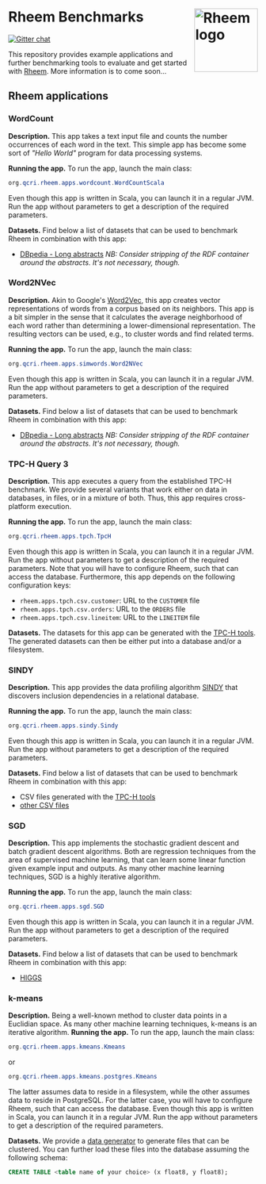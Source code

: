 # Rheem Benchmarks <img align="right" width="128px" src="http://da.qcri.org/rheem/images/rheem.png" alt="Rheem logo">

[![Gitter chat](https://badges.gitter.im/rheem-ecosystem/Lobby.png)](https://gitter.im/rheem-ecosystem/Lobby)

This repository provides example applications and further benchmarking tools to evaluate and get started with [Rheem](http://da.qcri.org/rheem/). More information is to come soon...

## Rheem applications

### WordCount

**Description.** This app takes a text input file and counts the number occurrences of each word in the text. This simple app has become some sort of _"Hello World"_ program for data processing systems.

**Running the app.** To run the app, launch the main class:
```java
org.qcri.rheem.apps.wordcount.WordCountScala
```
Even though this app is written in Scala, you can launch it in a regular JVM. Run the app without parameters to get a description of the required parameters.

**Datasets.** Find below a list of datasets that can be used to benchmark Rheem in combination with this app:
* [DBpedia - Long abstracts](http://wiki.dbpedia.org/Downloads2015-10) _NB: Consider stripping of the RDF container around the abstracts. It's not necessary, though._

### Word2NVec

**Description.** Akin to Google's [Word2Vec](https://arxiv.org/abs/1301.3781), this app creates vector representations of words from a corpus based on its neighbors. This app is a bit simpler in the sense that it calculates the average neighborhood of each word rather than determining a lower-dimensional representation. The resulting vectors can be used, e.g., to cluster words and find related terms.

**Running the app.** To run the app, launch the main class:
```java
org.qcri.rheem.apps.simwords.Word2NVec
```
Even though this app is written in Scala, you can launch it in a regular JVM. Run the app without parameters to get a description of the required parameters.

**Datasets.** Find below a list of datasets that can be used to benchmark Rheem in combination with this app:
* [DBpedia - Long abstracts](http://wiki.dbpedia.org/Downloads2015-10) _NB: Consider stripping of the RDF container around the abstracts. It's not necessary, though._

### TPC-H Query 3

**Description.** This app executes a query from the established TPC-H benchmark. We provide several variants that work either on data in databases, in files, or in a mixture of both. Thus, this app requires cross-platform execution.

**Running the app.** To run the app, launch the main class:
```java
org.qcri.rheem.apps.tpch.TpcH
```
Even though this app is written in Scala, you can launch it in a regular JVM. Run the app without parameters to get a description of the required parameters. Note that you will have to configure Rheem, such that can access the database. Furthermore, this app depends on the following configuration keys:
* `rheem.apps.tpch.csv.customer`: URL to the `CUSTOMER` file
* `rheem.apps.tpch.csv.orders`: URL to the `ORDERS` file
* `rheem.apps.tpch.csv.lineitem`: URL to the `LINEITEM` file

**Datasets.** The datasets for this app can be generated with the [TPC-H tools](http://www.tpc.org/tpch/). The generated datasets can then be either put into a database and/or a filesystem.

### SINDY

**Description.** This app provides the data profiling algorithm [SINDY](https://subs.emis.de/LNI/Proceedings/Proceedings241/article24.html) that discovers inclusion dependencies in a relational database.

**Running the app.** To run the app, launch the main class:
```java
org.qcri.rheem.apps.sindy.Sindy
```
Even though this app is written in Scala, you can launch it in a regular JVM. Run the app without parameters to get a description of the required parameters.

**Datasets.** Find below a list of datasets that can be used to benchmark Rheem in combination with this app:
* CSV files generated with the [TPC-H tools](http://www.tpc.org/tpch/)
* [other CSV files](https://hpi.de/naumann/projects/repeatability/data-profiling/metanome-ind-algorithms.html)

### SGD

**Description.** This app implements the stochastic gradient descent and batch gradient descent algorithms. Both are regression techniques from the area of supervised machine learning, that can learn some linear function given example input and outputs. As many other machine learning techniques, SGD is a highly iterative algorithm.

**Running the app.** To run the app, launch the main class:
```java
org.qcri.rheem.apps.sgd.SGD
```
Even though this app is written in Scala, you can launch it in a regular JVM. Run the app without parameters to get a description of the required parameters.

**Datasets.** Find below a list of datasets that can be used to benchmark Rheem in combination with this app:
* [HIGGS](https://archive.ics.uci.edu/ml/datasets/HIGGS)

### k-means

**Description.** Being a well-known method to cluster data points in a Euclidian space. As many other machine learning techniques, k-means is an iterative algorithm.
**Running the app.** To run the app, launch the main class:
```java
org.qcri.rheem.apps.kmeans.Kmeans
```
or
```java
org.qcri.rheem.apps.kmeans.postgres.Kmeans
```
The latter assumes data to reside in a filesystem, while the other assumes data to reside in PostgreSQL. For the latter case, you will have to configure Rheem, such that can access the database.
Even though this app is written in Scala, you can launch it in a regular JVM. Run the app without parameters to get a description of the required parameters.

**Datasets.** We provide a [data generator](https://github.com/rheem-ecosystem/rheem-benchmark/blob/master/src/test/resources/kmeans-datagenerator.py) to generate files that can be clustered. You can further load these files into the database assuming the following schema:
```sql
CREATE TABLE <table name of your choice> (x float8, y float8);
```
